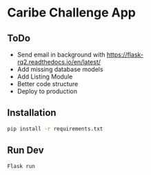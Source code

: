# Caribe Challenge App

## ToDo

- Send email in background with https://flask-rq2.readthedocs.io/en/latest/
- Add missing database models
- Add Listing Module
- Better code structure
- Deploy to production

## Installation

```bash
pip install -r requirements.txt
```

## Run Dev

```bash
Flask run
```
